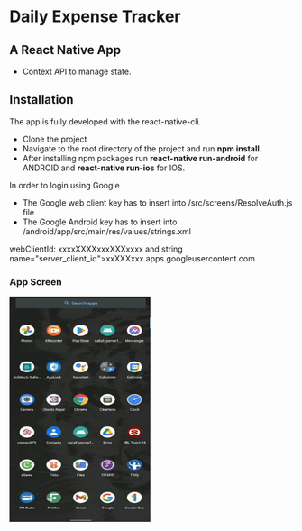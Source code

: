 # Daily Expense Tracker
## A React Native App

 - Context API to manage state.

## Installation

  The app is fully developed with the react-native-cli. 
  
 - Clone the project
 - Navigate to the root directory of the project and run <b>npm install</b>.
 - After installing npm packages run <b>react-native run-android</b> for ANDROID and <b>react-native run-ios</b> for IOS.


In order to login using Google
 - The Google web client key has to insert into /src/screens/ResolveAuth.js file 
 - The Google Android key has to insert into /android/app/src/main/res/values/strings.xml

webClientId: xxxxXXXXxxxXXXxxxx and string name="server_client_id">xxXXXxxx.apps.googleusercontent.com

  
### App Screen

<div>
  <img src="./blob/dET.gif" alt="Login Screen" width="250" height="400">
 </div>
